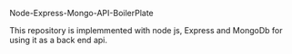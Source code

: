 Node-Express-Mongo-API-BoilerPlate

This repository is implemmented with node js, Express and MongoDb for using it as a back end api.